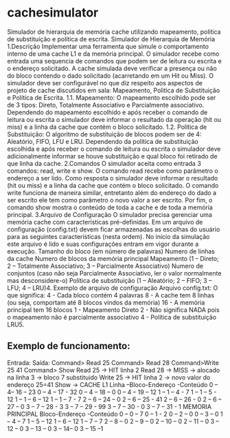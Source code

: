 # cachesimulator
Simulador de hierarquia de memória cache utilizando mapeamento, politica de substituição e política de escrita.
Simulador de Hierarquia de Memória
1.Descrição
Implementar uma ferramenta que simule o comportamento interno de uma cache L1 e da memória
principal. O simulador recebe como entrada uma sequencia de comandos que podem ser de leitura ou
escrita e o endereço solicitado. A cache simulada deve verificar a presença ou não do bloco contendo o
dado solicitado (acarretando em um Hit ou Miss). O simulador deve ser configurável no que diz respeito
aos aspectos de projeto de cache discutidos em sala: Mapeamento, Politica de Substituição e Política de
Escrita.
1.1. Mapeamento:
O mapeamento escolhido pode ser de 3 tipos: Direto, Totalmente Associativo e Parcialmente
associativo. Dependendo do mapeamento escolhido e após receber o comando de leitura ou escrita o
simulador deve informar o resultado da operação (hit ou miss) e a linha da cache que contém o bloco
solicitado.
1.2. Política de Substituição:
O algoritmo de substituição de blocos podem ser de 4: Aleatório, FIFO, LFU e LRU. Dependendo da
política de substituição escolhida e após receber o comando de leitura ou escrita o simulador deve
adicionalmente informar se houve substituição e qual bloco foi retirado de que linha da cache.
2.Comandos
O simulador aceita como entrada 3 comandos: read, write e show. O comando read recebe como parâmetro
o endereço a ser lido. Como resposta o simulador deve informar o resultado (hit ou miss) e a linha da cache
que contém o bloco solicitado. O comando write funciona de maneira similar, entretanto além do endereço
do dado a ser escrito ele tem como parâmetro o novo valor a ser escrito. Por fim, o comando show mostra o
conteúdo de toda a cache e de toda a memória principal.
3.Arquivo de Configuração
O simulador precisa gerenciar uma memória cache com características pré-definidas. Em um arquivo de
configuração (config.txt) devem ficar armazenadas as escolhas do usuário para as seguintes características
(nesta ordem). No início da simulação este arquivo é lido e suas configurações entram em vigor durante a
execução.
Tamanho do bloco (em número de palavras)
Numero de linhas da cache
Numero de blocos da memória principal
Mapeamento (1 – Direto; 2 – Totalmente Associativo; 3 – Parcialmente Associativo)
Numero de conjuntos (caso não seja Parcialmente Associativo, ler o valor normalmente mas desconsidere-o)
Política de substituição (1 – Aleatório; 2 – FIFO; 3 – LFU; 4 – LRU)4.
Exemplo de arquivo de configuração
Arquivo config.txt: O que significa:
4 - Cada bloco contém 4 palavras
8 - A cache tem 8 linhas (ou seja, comportam até 8 blocos vindos da memória)
16 - A memória principal tem 16 blocos
1 - Mapeamento Direto
2 - Não significa NADA pois o mapeamento não é parcialmente associativo
4 - Política de substituição LRU5.
## Exemplo de funcionamento:
Entrada: Saída:
Command> Read 25
Command> Read 28
Command>Write 25 41
Command> Show Read 25 -> HIT linha 2
Read 28 -> MISS -> alocado na linha 3 -> bloco 7 substituido
Write 25 -> HIT linha 2 -> novo valor do endereço 25=41
Show ->
CACHE L1
Linha –Bloco-Endereço -Conteúdo
0 – 4– 16 – 23
0 – 4 – 17 - 32
0 – 4 – 18 – 0
0 – 4 – 19 – 12
1 – 1 – 4 - 7
1 – 1 – 5 - 12
1 – 1 – 6 – 12
1 – 1 – 7 - 7
2 – 6 – 24 – 0
2 – 6 – 25 - 41
2 – 6 – 26 - 0
2 – 6 – 27 – 0
3 – 7 – 28 - 3
3 – 7 – 29 - 99
3 – 7 – 30 - 0
3 – 7 – 31 - 1
MEMORIA PRINCIPAL
Bloco-Endereço -Conteúdo
0 – 0 – 7
0 – 1 - 2
0 – 2 – 0
0 – 3 – 0
1 – 4 – 7
1 – 5 – 12
1 – 6 – 12
1 – 7 – 7
2 – 8 – 0
2 – 9 – 0
2 – 10 – 0
2 – 11 – 0
3 – 12 – 0
3 – 13 – 0
3 – 14– 0
3 – 15 –1
